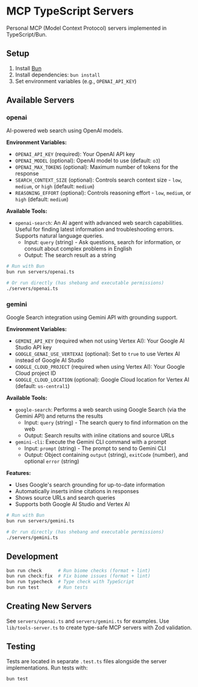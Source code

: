 # MCP TypeScript Servers

Personal MCP (Model Context Protocol) servers implemented in TypeScript/Bun.

## Setup

1. Install [Bun](https://bun.sh/)
2. Install dependencies: `bun install`
3. Set environment variables (e.g., `OPENAI_API_KEY`)

## Available Servers

### openai

AI-powered web search using OpenAI models.

**Environment Variables:**
- `OPENAI_API_KEY` (required): Your OpenAI API key
- `OPENAI_MODEL` (optional): OpenAI model to use (default: `o3`)
- `OPENAI_MAX_TOKENS` (optional): Maximum number of tokens for the response
- `SEARCH_CONTEXT_SIZE` (optional): Controls search context size - `low`, `medium`, or `high` (default: `medium`)
- `REASONING_EFFORT` (optional): Controls reasoning effort - `low`, `medium`, or `high` (default: `medium`)

**Available Tools:**
- `openai-search`: An AI agent with advanced web search capabilities. Useful for finding latest information and troubleshooting errors. Supports natural language queries.
  - Input: `query` (string) - Ask questions, search for information, or consult about complex problems in English
  - Output: The search result as a string

```bash
# Run with Bun
bun run servers/openai.ts

# Or run directly (has shebang and executable permissions)
./servers/openai.ts
```

### gemini

Google Search integration using Gemini API with grounding support.

**Environment Variables:**
- `GEMINI_API_KEY` (required when not using Vertex AI): Your Google AI Studio API key
- `GOOGLE_GENAI_USE_VERTEXAI` (optional): Set to `true` to use Vertex AI instead of Google AI Studio
- `GOOGLE_CLOUD_PROJECT` (required when using Vertex AI): Your Google Cloud project ID
- `GOOGLE_CLOUD_LOCATION` (optional): Google Cloud location for Vertex AI (default: `us-central1`)

**Available Tools:**
- `google-search`: Performs a web search using Google Search (via the Gemini API) and returns the results
  - Input: `query` (string) - The search query to find information on the web
  - Output: Search results with inline citations and source URLs
- `gemini-cli`: Execute the Gemini CLI command with a prompt
  - Input: `prompt` (string) - The prompt to send to Gemini CLI
  - Output: Object containing `output` (string), `exitCode` (number), and optional `error` (string)

**Features:**
- Uses Google's search grounding for up-to-date information
- Automatically inserts inline citations in responses
- Shows source URLs and search queries
- Supports both Google AI Studio and Vertex AI

```bash
# Run with Bun
bun run servers/gemini.ts

# Or run directly (has shebang and executable permissions)
./servers/gemini.ts
```

## Development

```bash
bun run check      # Run biome checks (format + lint)
bun run check:fix  # Fix biome issues (format + lint)
bun run typecheck  # Type check with TypeScript
bun run test       # Run tests
```

## Creating New Servers

See `servers/openai.ts` and `servers/gemini.ts` for examples. Use `lib/tools-server.ts` to create type-safe MCP servers with Zod validation.

## Testing

Tests are located in separate `.test.ts` files alongside the server implementations. Run tests with:

```bash
bun test
```
